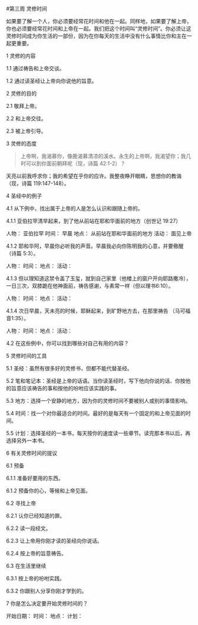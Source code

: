 #第三周 灵修时间如果要了解一个人，你必须要经常花时间和他在一起。同样地，如果要了解上帝，你也必须要经常花时间和上帝在一起。我们把这个时间叫“灵修时间”。你必须让这灵修时间成为你生活的一部份，因为在你每天的生活中没有什么事情比你和主在一起更重要。1 灵修的内容1.1 通过祷告和上帝交谈。1.2 通过读圣经让上帝向你说他的旨意。2 灵修的目的2.1 敬拜上帝。2.2 和上帝交往。2.3 被上帝引导。3 灵修的态度> 上帝啊，我渴慕你，像鹿渴慕清凉的溪水。永生的上帝啊，我渴望你；我几时可以到你面前朝拜呢（现，诗篇 42:1-2）？    天亮以前我呼求你；我的希望在乎你的应许。我整夜睁开眼睛，思想你的教诲（现，诗篇 119:147-148）。4	圣经中的例子4.1	从下例中，找出属于上帝的人是怎么认识和跟随上帝的。4.1.1	亚伯拉罕清早起来，到了他从前站在耶和华面前的地方（创世记 19:27）人物：	亚伯拉罕时间：	早晨地点：	从前站在耶和华面前的地方活动：	面见上帝4.1.2	耶和华阿，早晨你必听我的声音。早晨我必向你陈明我的心意，并要儆醒（诗篇 5:3）。人物：	时间：	地点：	活动：	4.1.3	但以理知道这禁令盖了玉玺，就到自己家里（他楼上的窗户开向耶路撒冷），一日三次，双膝跪在他神面前，祷告感谢，与素常一样（但以理书6:10）。人物：	时间：	地点：	活动：	4.1.4	次日早晨，天未亮的时候，耶稣起来，到旷野地方去，在那里祷告 （马可福音1:35）。人物：	时间：	地点：	活动：	4.2	在这些例中，你可以找到哪些对自己有用的内容？5	灵修时间的工具5.1	圣经：虽然有很多好的灵修书，但都不能代替圣经。5.2	笔和笔记本：圣经是上帝的话语。当你读圣经时，写下他向你说的话、你按他的旨意应该祷告的事和按他的吩咐应该实践的事。5.3	地方：选择一个安静的地方，因为你的灵修时间不要被别人或别的事情影响。5.4	时间：找一个对你最适合的时间。最好的是每天有一个固定的和上帝见面的时间。5.5	计划：选择圣经的一本书，每天按你的速度读一些章节。读完那本书以后，再选择另外一本书。6	有关灵修时间的提议6.1	预备6.1.1	准备好要用的东西。6.1.2	预备你的心，等候和上帝见面。6.2	寻找上帝6.2.1	认你已经知道的罪。6.2.2	读一段经文。6.2.3	让上帝用你刚才读的圣经向你说话。6.2.4	按上帝的旨意祷告。6.3	在生活里继续6.3.1	按上帝的吩咐实践。6.3.2	你跟别人分享你刚才学到的。7	你是怎么决定要开始灵修时间的？开始日期：时间：地点：计划：